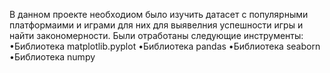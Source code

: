 В данном проекте необходиом было изучить датасет с популярными платформаими и играми для них для выявелния успешности игры и найти закономерности.
Были отработаны следующие инструменты:
•Библиотека matplotlib.pyplot
•Библиотека pandas
•Библиотека seaborn
•Библиотека numpy
